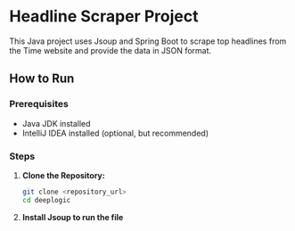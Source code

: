 # Headline Scraper Project

This Java project uses Jsoup and Spring Boot to scrape top headlines from the Time website and provide the data in JSON format.

## How to Run

### Prerequisites
- Java JDK installed
- IntelliJ IDEA installed (optional, but recommended)

### Steps

1. **Clone the Repository:**
   ```bash
   git clone <repository_url>
   cd deeplogic

2. **Install Jsoup to run the file**

